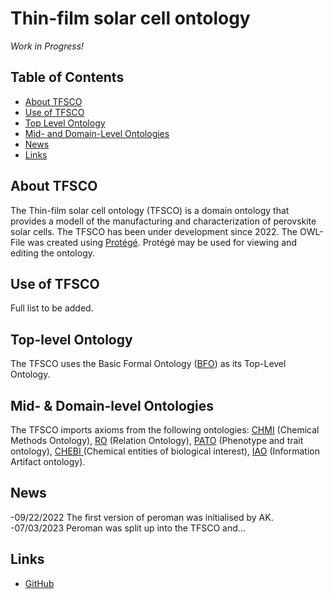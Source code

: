 

# Thin-film solar cell ontology

_Work in Progress!_

## Table of Contents
  * [About TFSCO](#about-tfsco)
  * [Use of TFSCO](#use-of-tfsco)
  * [Top Level Ontology](#top-level-ontology)
  * [Mid- and Domain-Level Ontologies](#mid-&-domain-level-ontologies)
  * [News](#news)
  * [Links](#links)

## About TFSCO
The Thin-film solar cell ontology (TFSCO) is a domain ontology that provides a modell  of the manufacturing and characterization of perovskite solar cells. The TFSCO has been under development since 2022. The OWL-File was created using [Protégé](https://protege.stanford.edu/). Protégé may be used for viewing and editing the ontology.

## Use of TFSCO
Full list to be added.

## Top-level Ontology
The TFSCO uses the Basic Formal Ontology ([BFO](https://github.com/BFO-ontology/BFO)) as its Top-Level Ontology.

## Mid- & Domain-level Ontologies
The TFSCO imports axioms from the following ontologies: [CHMI](https://github.com/rsc-ontologies/rsc-cmo) (Chemical Methods Ontology), [RO](http://obofoundry.org/ontology/ro.html) (Relation Ontology), [PATO](http://obofoundry.org/ontology/pato.html) (Phenotype and trait ontology), [CHEBI ](https://www.ebi.ac.uk/ols/ontologies/chebi) (Chemical entities of biological interest), [IAO](https://github.com/information-artifact-ontology/IAO) (Information Artifact ontology).
## News
-09/22/2022 The first version of peroman was initialised by AK. <br>
-07/03/2023 Peroman was split up into the TFSCO and...

## Links

- [GitHub](https://github.com/RoteKekse/autoperosol)
